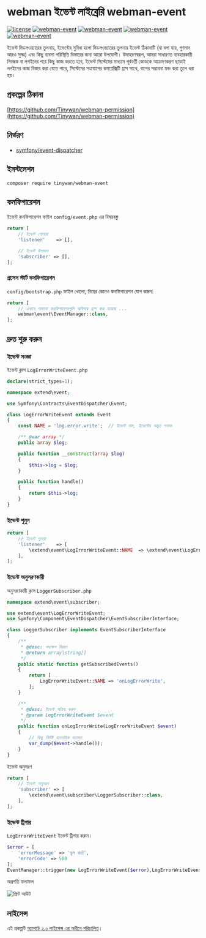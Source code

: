 # webman ইভেন্ট লাইব্রেরি webman-event

[![license](https://img.shields.io/github/license/Tinywan/webman-event)]()
[![webman-event](https://img.shields.io/github/v/release/tinywan/webman-event?include_prereleases)]()
[![webman-event](https://img.shields.io/badge/build-passing-brightgreen.svg)]()
[![webman-event](https://img.shields.io/github/last-commit/tinywan/webman-event/main)]()
[![webman-event](https://img.shields.io/github/v/tag/tinywan/webman-event?color=ff69b4)]()

ইভেন্ট মিডলওয়্যারের তুলনায়, ইভেন্টের সুবিধা হলো মিডলওয়্যারের তুলনায় ইভেন্ট ঠিকানাটি (বা বলা যায়, গুণমান আরও সুক্ষ্ম) এবং কিছু ব্যবসা পরিস্থিতি বিস্তারের জন্য আরো উপযোগী। উদাহরণস্বরূপ, আমরা সাধারণত ব্যবহারকারী নিবন্ধক বা লগইনের পরে কিছু কাজ করতে হবে, ইভেন্ট সিস্টেমের মাধ্যমে পূর্ববর্তী কোডকে আক্রমণকরণ ছাড়াই লগইনের কাজ বিস্তার করা যেতে পারে, সিস্টেমের সংযোগের কমপ্লেক্সিটি হ্রাস সাথে, বাগের সম্ভাবনা মঞ্চ করা তুলে ধরা হয়।

## প্রকল্পের ঠিকানা

[https://github.com/Tinywan/webman-permission](https://github.com/Tinywan/webman-permission)

## নির্ভরণ

- [symfony/event-dispatcher](https://github.com/symfony/event-dispatcher)

## ইনস্টলেশন

```shell script
composer require tinywan/webman-event
```

## কনফিগারেশন

ইভেন্ট কনফিগারেশন ফাইল `config/event.php` এর বিষয়বস্তু

```php
return [
    // ইভেন্ট শোনারা
    'listener'    => [],

    // ইভেন্ট উপাদান
    'subscriber' => [],
];
```

### প্রসেস স্টার্ট কনফিগারেশন

`config/bootstrap.php` ফাইল খোলো, নিম্নের কোনও কনফিগারেশন যোগ করুন:

```php
return [
    // এখানে অন্যান্য কনফিগারেশনগুলি অবিলম্বে হ্রাস করা হয়েছে ...
    webman\event\EventManager::class,
];
```

## দ্রুত শুরু করুন

### ইভেন্ট সংজ্ঞা

ইভেন্ট ক্লাস `LogErrorWriteEvent.php`

```php
declare(strict_types=1);

namespace extend\event;

use Symfony\Contracts\EventDispatcher\Event;

class LogErrorWriteEvent extends Event
{
    const NAME = 'log.error.write';  // ইভেন্ট নাম, ইভেন্টের অদ্ভুত শনাক্ত

    /** @var array */
    public array $log;

    public function __construct(array $log)
    {
        $this->log = $log;
    }

    public function handle()
    {
        return $this->log;
    }
}
```

### ইভেন্ট শুনুন

```php
return [
    // ইভেন্ট শুনারা
    'listener'    => [
        \extend\event\LogErrorWriteEvent::NAME  => \extend\event\LogErrorWriteEvent::class,
    ],
];
```

### ইভেন্ট অনুসরণকারী

অনুসরণকারী ক্লাস `LoggerSubscriber.php`

```php
namespace extend\event\subscriber;

use extend\event\LogErrorWriteEvent;
use Symfony\Component\EventDispatcher\EventSubscriberInterface;

class LoggerSubscriber implements EventSubscriberInterface
{
    /**
     * @desc: পদক্ষেপ বিবরণ 
     * @return array|string[]
     */
    public static function getSubscribedEvents()
    {
        return [
            LogErrorWriteEvent::NAME => 'onLogErrorWrite',
        ];
    }

    /**
     * @desc: ইভেন্ট সক্রিয় করুন
     * @param LogErrorWriteEvent $event
     */
    public function onLogErrorWrite(LogErrorWriteEvent $event)
    {
        // কিছু নির্দিষ্ট ব্যবসায়িক মতামত
        var_dump($event->handle());
    }
}
```

ইভেন্ট অনুসরণ
```php
return [
    // ইভেন্ট অনুসরণ
    'subscriber' => [
        \extend\event\subscriber\LoggerSubscriber::class,
    ],
];
```

### ইভেন্ট ট্রিগার

`LogErrorWriteEvent` ইভেন্ট ট্রিগার করুন।

```php
$error = [
    'errorMessage' => 'ভুল বার্তা',
    'errorCode' => 500
];
EventManager::trigger(new LogErrorWriteEvent($error),LogErrorWriteEvent::NAME);
```

অগ্রগতি ফলাফল

![প্রিন্ট আউট](./trigger.png)

## লাইসেন্স

এই প্রকল্পটি [অ্যাপাচি ২.০ লাইসেন্স এর অধীনে পরিচালিত](LICENSE)।
